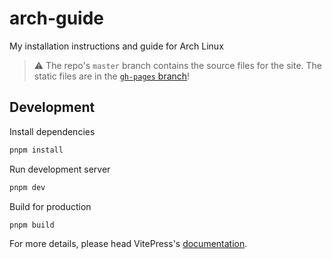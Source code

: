 # arch-guide

My installation instructions and guide for Arch Linux

> ⚠️ The repo's `master` branch contains the source files for the site. The static files are in the [`gh-pages` branch](https://github.com/D3SOX/arch-guide/tree/gh-pages)!

## Development

Install dependencies

```bash
pnpm install
```

Run development server

```bash
pnpm dev
```

Build for production

```bash
pnpm build
```

For more details, please head VitePress's [documentation](https://vitepress.vuejs.org/).
